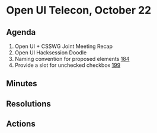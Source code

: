 # Open UI Telecon, October 22

## Agenda

1. Open UI + CSSWG Joint Meeting Recap
2. Open UI Hacksession Doodle
3. Naming convention for proposed elements [184](https://github.com/WICG/open-ui/issues/184)
4. Provide a slot for unchecked checkbox [199](https://github.com/WICG/open-ui/issues/199)

## Minutes

## Resolutions

## Actions
